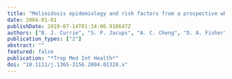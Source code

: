 ```yaml
---
title: "Melioidosis epidemiology and risk factors from a prospective whole-population study in northern Australia"
date: 2004-01-01
publishDate: 2019-07-14T01:34:06.910647Z
authors: ["B. J. Currie", "S. P. Jacups", "A. C. Cheng", "D. A. Fisher", "N. M. Anstey", "S. E. Huffam", "V. L. Krause"]
publication_types: ["2"]
abstract: ""
featured: false
publication: "*Trop Med Int Health*"
doi: "10.1111/j.1365-3156.2004.01328.x"
---
```


